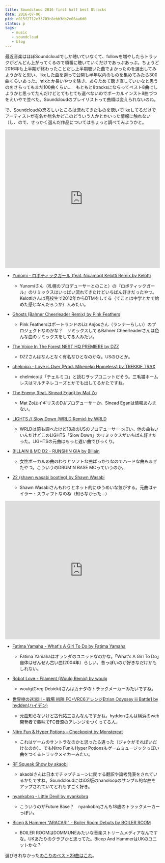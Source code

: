 ```yaml
---
title: Soundcloud 2016 first half best 8tracks
date: 2016-07-06
pid: e015f2712e33703c8ebb3db2e66aa6d0
status: p
tags:
   - music
   - soundcloud
   - blog
---
```


最近音楽はほぼSoundcloudでしか聴いていなくて、followを増やしたらトラックがどんどん上がってくるので順番に聴いていくだけであっぷあっぷ。ちょうど2016年も上半期が終わったことだし上半期聴いた曲でよかったのを選出してみようかなと思い、likeした曲を遡って公開も半年以内のものを集めてみたら300曲くらいあった。mixとか長いやつを除き、あらためて聴き直していいなと思うのをさらってもまだ100曲くらい…　もともと8tracksにならってベスト8曲にしようかと思ってたんだけどとてもとても選べないのでボーカルインスト8曲づつをえいやで並べた。Soundcloudのプレイリストって曲順は変えられないのね。

で、Soundcloudの恐ろしいところは流れてきたものを聴いてlikeしてるだけでアーティストが有名か無名かどこのどういう人かとかいった情報に触れない（し、ので、せっかく選んだ作品についてはちょっと調べてみようかと。

<iframe width="100%" height="450" scrolling="no" frameborder="no" src="https://w.soundcloud.com/player/?url=https%3A//api.soundcloud.com/playlists/238765333&amp;color=ff5500&amp;auto_play=false&amp;hide_related=false&amp;show_comments=true&amp;show_user=true&amp;show_reposts=false"></iframe>

- [Yunomi - ロボティックガール (feat. Nicamoq) Kelotti Remix by Kelotti][1]
   - Yunomiさん（札幌のプロデューサーとのこと）の『ロボティックガール』のリミックスはいっぱい流れてきたけどいちばん好きだったやつ。Kelottiさんは高校生で2012年からDTMをしてる（てことは中学とかで始めた感じなんだろうか）人みたい。

- [Ghosts (Bahner Cheerleader Remix) by Pink Feathers][2]
   - Pink FeathersはポートランドのLiz Anjosさん（ランナーらしい）のプロジェクトなのかな？　リミックスしてるBahner Cheerleaderさんは色んな曲のリミックスをしてる人みたい。

- [The Voice In The Forest NEST HQ PREMIERE by DZZ][3]
   - DZZさんはなんとなく有名なひとなのかな。USのひとか。

- [chelmico - Love is Over (Prod. Mikeneko Homeless) by TREKKIE TRAX][4]
   - chelmicoは「チェルミコ」と読むラップユニットだそう。三毛猫ホームレスはマルチネレコーズとかでも出してるかたですね。

- [The Enemy (feat. Sinead Egan) by Mat Zo][5]
   - Mat ZoはイギリスのDJ/プロデューサーか。Sinead Eganは情報あんまない。

- [LIGHTS // Slow Down (WRLD Remix) by WRLD][6]
   - WRLDは前も調べたけど18歳のUSのプロデューサーっぽい。他の曲もいいんだけどこのLIGHTS「Slow Down」のリミックスがいちばん好きだった。LIGHTSの元曲はもっと遅い曲でびっくり。

- [BILLAIN & MC D2 - RUNSHIN GIA by Billain][7]
	- 女性ボーカルの曲のわりとソフトな曲ばっかりなのでハードな曲もまぜたやつ。こういうのDRUM'N BASE MCっていうのか。

- [22 (shawn wasabi bootleg) by Shawn Wasabi][8]
   - Shawn Wasabiさんもわりとネット的にゆうめいな気がする。元曲はテイラー・スウィフトなのね（知らなかった…）

<iframe width="100%" height="450" scrolling="no" frameborder="no" src="https://w.soundcloud.com/player/?url=https%3A//api.soundcloud.com/playlists/238765413&amp;color=ff5500&amp;auto_play=false&amp;hide_related=false&amp;show_comments=true&amp;show_user=true&amp;show_reposts=false"></iframe>

- [Fatima Yamaha - What's A Girl To Do by Fatima Yamaha][9]
   - Fatima Yamahaはオランダのユニットなのかな。「What's A Girl To Do」自体はぜんぜん古い曲(2004年）らしい。昔っぽいのが好きなだけかもしれない。

- [Robot Love - Filament (Woulg Remix) by woulg][10]
   - woulg(Greg Debicki)さんはカナダのトラックメーカーみたいですね。

- [世界樹の迷宮Ⅲ - 戦場 初陣 FC+VRC6アレンジEtrian Odyssey iii Battle1 by hydden(ハイデン)][11]
	- 元曲知らないけど古代祐三さんなんですかね。hyddenさんは横浜のweb開発者で趣味でFC音源のアレンジをつくってる人。

- [Nitro Fun & Hyper Potions - Checkpoint by Monstercat][12]
	- これはゲームのサントラなのかと思ったら違った（ジャケがそれぽいだけなのか）。でもNitro FunもHyper Potionsもゲームミュージックっぽい曲をつくるトラックメイカーみたい。

- [RF Squeak Show by akaobi][13]
   - akaobiさんは日本でチップチューンに関する翻訳や論考発表をされているかたですね。SoundcloudにはiOS版のnanoloopのサンプル的な曲をアップされていてどれもすごく好き。

- [nyankobrq - Little Devil by nyankobrq][14]
	- こういうのがFuture Base？　nyankobrqさんも18歳のトラックメーカーっぽい。

- [Bicep & Hammer “ARACARI" - Boiler Room Debuts by BOILER ROOM][15]
   - BOILER ROOMはDOMMUNEみたいな音楽ストリームメディアなんですな。UKあたりのクラブかと思ってた。Bicep And HammerはUKのユニットかな？

選びきれなかった[のこりのベスト29曲はこれ][16]。




[1]:	https://soundcloud.com/kelotti/robotic-girl?in=doppac/sets/2016_first_half_8tracks_vocal%0A
[2]:	https://soundcloud.com/pinkfeathers/ghosts-bahner-cheerleader-remix?in=doppac/sets/2016_first_half_8tracks_vocal
[3]:	https://soundcloud.com/dzzmusic/the-voice-in-the-forest-nest-hq-premiere/s-VPUqf?in=doppac/sets/2016_first_half_8tracks_vocal
[4]:	https://soundcloud.com/trekkie-trax/chelmico-love-is-over-prod-mikeneko-homeless/s-VPUqf?in=doppac/sets/2016_first_half_8tracks_vocal
[5]:	https://soundcloud.com/matzo/mat-zo-the-enemy-feat-sinead-egan/s-VPUqf?in=doppac/sets/2016_first_half_8tracks_vocal
[6]:	https://soundcloud.com/thewrld/lights-slow-down-wrld/s-VPUqf?in=doppac/sets/2016_first_half_8tracks_vocal
[7]:	https://soundcloud.com/billain/billain-mc-d2-runshin-gia/s-GKFR9?in=doppac/sets/2016_first_half_8tracks_vocal
[8]:	https://soundcloud.com/sssshawnnnn/22-shawn-wasabi-bootleg?in=doppac/sets/2016_first_half_8tracks_vocal
[9]:	https://soundcloud.com/fatimayamaha/fatima-yamaha-whats-a-girl-to-do?in=doppac/sets/2016_first_half_8tracks_inst
[10]:	https://soundcloud.com/gregdebicki/robot-love-filament-woulg-remix?in=doppac/sets/2016_first_half_8tracks_inst
[11]:	https://soundcloud.com/rechip1987/fcvrc6etrian-odyssey-iii-battle1?in=doppac/sets/2016_first_half_8tracks_inst
[12]:	https://soundcloud.com/monstercat/nitro-fun-hyper-potions-checkpoint?in=doppac/sets/2016_first_half_8tracks_inst
[13]:	https://soundcloud.com/akaobi/rf-squeak-show?in=doppac/sets/2016_first_half_8tracks_inst
[14]:	https://soundcloud.com/nyankobrq/nyankobrq-little-devil?in=doppac/sets/2016_first_half_8tracks_inst
[15]:	https://soundcloud.com/platform/bicep-hammer-aracari-boiler-room-debuts?in=doppac/sets/2016_first_half_8tracks_inst
[16]:	https://soundcloud.com/doppac/sets/2016_first_half_other